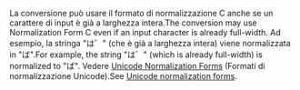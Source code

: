 <span data-ttu-id="b882c-101">La conversione può usare il formato di normalizzazione C anche se un carattere di input è già a larghezza intera.</span><span class="sxs-lookup"><span data-stu-id="b882c-101">The conversion may use Normalization Form C even if an input character is already full-width.</span></span> <span data-ttu-id="b882c-102">Ad esempio, la stringa "は゛" (che è già a larghezza intera) viene normalizzata in "ば".</span><span class="sxs-lookup"><span data-stu-id="b882c-102">For example, the string "は゛" (which is already full-width) is normalized to "ば".</span></span> <span data-ttu-id="b882c-103">Vedere [Unicode Normalization Forms](http://unicode.org/reports/tr15) (Formati di normalizzazione Unicode).</span><span class="sxs-lookup"><span data-stu-id="b882c-103">See [Unicode normalization forms](http://unicode.org/reports/tr15).</span></span>